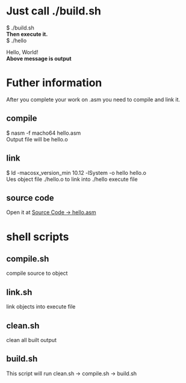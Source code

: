# Just call ./build.sh
\$ ./build.sh  
**Then execute it.**  
\$ ./hello  

Hello, World!  
**Above message is output**

# Futher information  
After you complete your work on .asm you need to compile and link it.  
## compile
\$ nasm -f macho64 hello.asm    
Output file will be hello.o   
## link
\$ ld -macosx_version_min 10.12 -lSystem -o hello hello.o  
Ues object file ./hello.o to link into ./hello execute file  
## source code
Open it at [Source Code -> hello.asm](hello.asm)  

# shell scripts
## compile.sh
compile source to object   
## link.sh
link objects into execute file    
## clean.sh  
clean all built output  
## build.sh  
This script will run clean.sh -> compile.sh -> build.sh  
